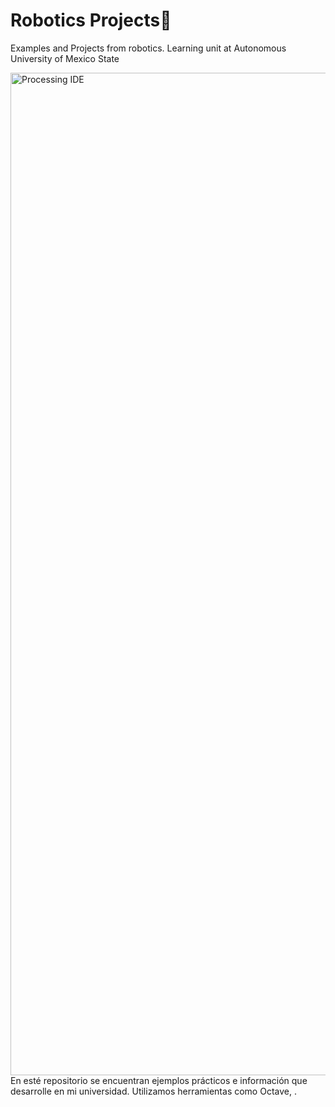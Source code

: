 # Robotics Projects🤖
Examples and Projects from robotics.
Learning unit at Autonomous University of Mexico State

<img width="1604" align="right" src="https://scontent.fmex2-1.fna.fbcdn.net/v/t31.0-8/s960x960/14589907_1104071829700640_6709420203655329359_o.jpg?_nc_cat=108&_nc_sid=85a577&_nc_ohc=4RTxYhsje9wAX_wz5cB&_nc_ht=scontent.fmex2-1.fna&_nc_tp=7&oh=c4b3dc5124c4e4aa4eb91dbf3eae08df&oe=5F3C87D8" alt="Processing IDE" >

En esté repositorio se encuentran ejemplos prácticos e información que desarrolle en mi universidad. Utilizamos herramientas como Octave, . 
